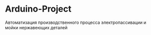 # Arduino-Project
Автоматизация производственного процесса электропассивации и мойки нержавеющих деталей
